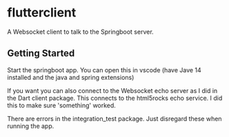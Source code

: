 # flutterclient

A Websocket client to talk to the Springboot server.

## Getting Started

Start the springboot app.  You can open this in vscode (have Jave 14 installed and the java and spring extensions)

If you want you can also connect to the Websocket echo server as I did in the Dart client package.   This connects to the html5rocks echo service.   I did this to make sure 'something' worked.

There are errors in the integration_test package.  Just disregard these when running the app.
